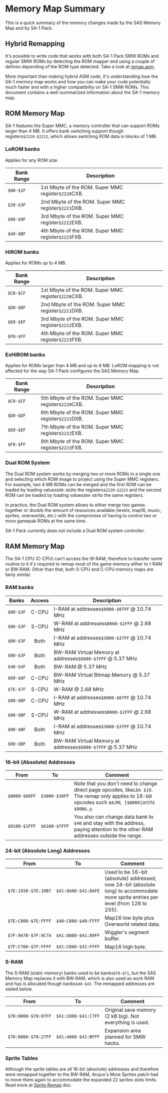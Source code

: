 # Memory Map Summary

This is a quick summary of the memory changes made by the SAS Memory Map and by SA-1 Pack.

## Hybrid Remapping
It's possible to write code that works with both SA-1 Pack SMW ROMs and regular SMW ROMs by detecting the ROM mapper and using a couple of defines depending of the ROM type detected. Take a look at [remap.asm](remap.asm).

More important than making hybrid ASM code, it's understanding how the SA-1 memory map works and how you can make your code potentially much faster and with a higher compatibility on SA-1 SMW ROMs. This document contains a well-summarized information about the SA-1 memory map.

## ROM Memory Map
SA-1 features the Super MMC, a memory controller that can support ROMs larger than 4 MB. It offers bank switching support though registers`$2220-$2223`, which allows switching ROM data in blocks of 1 MB.

### LoROM banks
Applies for any ROM size.

Bank Range | Description
-----------|-------------
`$00-$1F`|1st Mbyte of the ROM. Super MMC register`$2220`CXB.
`$20-$3F`|2nd Mbyte of the ROM. Super MMC register`$2221`DXB.
`$80-$9F`|3rd Mbyte of the ROM. Super MMC register`$2222`EXB.
`$A0-$BF`|4th Mbyte of the ROM. Super MMC register`$2223`FXB.

### HiROM banks
Applies for ROMs up to 4 MB.

Bank Range | Description
-----------|-------------
`$C0-$CF`|1st Mbyte of the ROM. Super MMC register`$2220`CXB.
`$D0-$DF`|2nd Mbyte of the ROM. Super MMC register`$2221`DXB.
`$E0-$EF`|3rd Mbyte of the ROM. Super MMC register`$2222`EXB.
`$F0-$FF`|4th Mbyte of the ROM. Super MMC register`$2223`FXB.

### ExHiROM banks
Applies for ROMs larger than 4 MB and up to 8 MB. LoROM mapping is not affected for the way SA-1 Pack configures the SAS Memory Map.

Bank Range | Description
-----------|-------------
`$C0-$CF`|5th Mbyte of the ROM. Super MMC register`$2220`CXB.
`$D0-$DF`|6th Mbyte of the ROM. Super MMC register`$2221`DXB.
`$E0-$EF`|7th Mbyte of the ROM. Super MMC register`$2222`EXB.
`$F0-$FF`|8th Mbyte of the ROM. Super MMC register`$2223`FXB.

### Dual ROM System
The Dual ROM system works by merging two or more ROMs in a single one and selecting which ROM image to project using the Super MMC registers. For example, two 4 MB ROMs can be merged and the first ROM can be loaded by loading values`$00-$03`to the registers`$2220-$2223` and the second ROM can be loaded by loading values`$04-$07`to the same registers.

In practice, the Dual ROM system allows to either merge two games together or double the amount of resources available (levels, map16, music, sprites, overworlds, etc.) with the compromise of having to control two or more gamepak ROMs at the same time.

SA-1 Pack currently does not include a Dual ROM system controller.

## RAM Memory Map
The SA-1 CPU (C-CPU) can't access the W-RAM, therefore to transfer some routine to it it's required to remap most of the game memory either to I-RAM or BW-RAM. Other than that, both S-CPU and C-CPU memory maps are fairly similar.

### RAM banks
Banks    | Access | Description
:-------:|:------:|-------------
`$00-$3F`| C-CPU  | I-RAM at addresses`$0000-$07FF` @ 10.74 MHz
`$00-$3F`| S-CPU  | W-RAM at addresses`$0000-$1FFF` @ 2.68 MHz
`$00-$3F`| Both   | I-RAM at addresses`$3000-$37FF` @ 10.74 MHz
`$00-$3F`| Both   | BW-RAM Virtual Memory at addresses`$6000-$7FFF` @ 5.37 MHz
`$40-$4F`| Both   | BW-RAM @ 5.37 MHz
`$60-$6F`| C-CPU  | BW-RAM Virtual Bitmap Memory @ 5.37 MHz
`$7E-$7F`| S-CPU  | W-RAM @ 2.68 MHz
`$80-$BF`| C-CPU  | I-RAM at addresses`$0000-$07FF` @ 10.74 MHz
`$80-$BF`| S-CPU  | W-RAM at addresses`$0000-$1FFF` @ 2.68 MHz
`$80-$BF`| Both   | I-RAM at addresses`$3000-$37FF` @ 10.74 MHz
`$80-$BF`| Both   | BW-RAM Virtual Memory at addresses`$6000-$7FFF` @ 5.37 MHz

### 16-bit (Absolute) Addresses

From | To | Comment
:---:|:--:|---------
`$0000-$00FF`|`$3000-$30FF`| Note that you don't need to change direct page opcodes, like`LDA $19`. The remap only applies to 16-bit opcodes such as`JML [$0000]`or`STA $00B6,y`.
`$0100-$1FFF`|`$6100-$7FFF`|You also can change data bank to `$40` and stay with the address, paying attention to the other RAM addresses outside the range.

### 24-bit (Absolute Long) Addresses

From               | To                | Comment
:-----------------:|:-----------------:|---------
`$7E:1938-$7E:19B7`|`$41:8A00-$41:8AFE`| Used to be 16-bit (absolute) addressed, now 24-bit (absolute long) to accommodate more sprite entries per level (from 128 to 255).
`$7E:C800-$7E:FFFF`|`$40:C800-$40:FFFF`| Map16 low byte plus Overworld related data.
`$7F:9A7B-$7F:9C7A`|`$41:8800-$41:89FF`| Wiggler's segment buffer.
`$7F:C700-$7F:FFFF`|`$41:C800-$41:FFFF`| Map16 high byte.

### S-RAM
The S-RAM (static memory) banks used to be banks`$70-$71`, but the SAS Memory Map replaces it with BW-RAM, which is also used as work RAM and has is allocated though banks`$40-$43`. The remapped addresses are stated below.

From               | To                | Comment
:-----------------:|:-----------------:|---------
`$70:0000-$70:07FF`|`$41:C000-$41:C7FF`| Original save memory (2 kB big). Not everything is used.
`$70:0800-$70:27FF`|`$41:A000-$41:BFFF`| Expansion area planned for SMW hacks.


### Sprite Tables
Although the sprite tables are all 16-bit (absolute) addresses and therefore were remapped together to the BW-RAM, Arujus's More Sprites patch had to move them again to accommodate the expanded 22 sprites slots limits. Read more at [Sprite Remap](Sprite-Remap.md) doc.